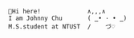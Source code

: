 ```
👋Hi here!             ∧,,,∧
I am Johnny Chu       ( ̳• · • ̳)
M.S.student at NTUST  /    づ♡
```
<!--
**Johnn9sb/Johnn9sb** is a ✨ _special_ ✨ repository because its `README.md` (this file) appears on your GitHub profile.

Here are some ideas to get you started:

- 🔭 I’m currently working on ...
- 🌱 I’m currently learning ...
- 👯 I’m looking to collaborate on ...
- 🤔 I’m looking for help with ...
- 💬 Ask me about ...
- 📫 How to reach me: ...
- 😄 Pronouns: ...
- ⚡ Fun fact: ...
-->
